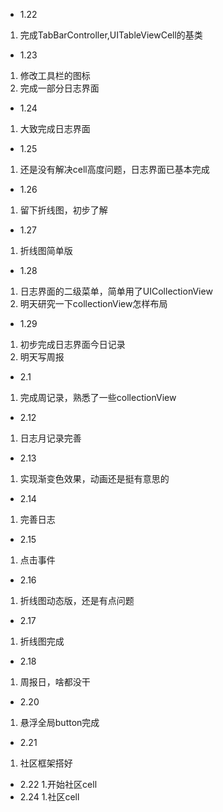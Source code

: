 - 1.22
1. 完成TabBarController,UITableViewCell的基类    
- 1.23
1. 修改工具栏的图标
2. 完成一部分日志界面
- 1.24
1. 大致完成日志界面
- 1.25
1. 还是没有解决cell高度问题，日志界面已基本完成
- 1.26
1. 留下折线图，初步了解
- 1.27
1. 折线图简单版
- 1.28
1. 日志界面的二级菜单，简单用了UICollectionView
2. 明天研究一下collectionView怎样布局
- 1.29
1. 初步完成日志界面今日记录
2. 明天写周报
- 2.1
1. 完成周记录，熟悉了一些collectionView
- 2.12
1. 日志月记录完善
- 2.13
1. 实现渐变色效果，动画还是挺有意思的
- 2.14
1. 完善日志
- 2.15
1. 点击事件
- 2.16
1. 折线图动态版，还是有点问题
- 2.17
1. 折线图完成
- 2.18
1. 周报日，啥都没干
- 2.20
1. 悬浮全局button完成
- 2.21
1. 社区框架搭好
- 2.22
1.开始社区cell
- 2.24
1.社区cell
